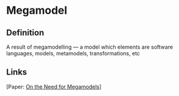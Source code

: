 # Megamodel

## Definition
A result of megamodelling —  a model which elements are software languages, models, metamodels, transformations, etc

## Links


[Paper: [On the Need for Megamodels](http://www.softmetaware.com/oopsla2004/bezivin-megamodel.pdf)]


